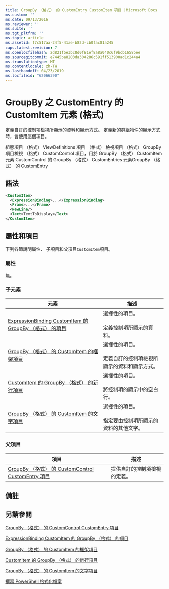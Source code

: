 ```yaml
---
title: GroupBy （格式） 的 CustomEntry CustomItem 項目 |Microsoft Docs
ms.custom: ''
ms.date: 09/13/2016
ms.reviewer: ''
ms.suite: ''
ms.tgt_pltfrm: ''
ms.topic: article
ms.assetid: f7c517aa-24f5-41ae-b82d-cb0fac81a245
caps.latest.revision: 7
ms.openlocfilehash: 2d821f5e3bc8d0f81ef8a8a040c6f9bcb1658bee
ms.sourcegitcommit: e7445ba8203da304286c591ff513900ad1c244a4
ms.translationtype: MT
ms.contentlocale: zh-TW
ms.lasthandoff: 04/23/2019
ms.locfileid: "62066390"
---
```

# <a name="customitem-element-for-customentry-for-groupby-format"></a>GroupBy 之 CustomEntry 的 CustomItem 元素 (格式)

定義自訂的控制項檢視所顯示的資料和顯示方式。 定義新的群組物件的顯示方式時，會使用這個項目。

組態項目 （格式） ViewDefinitions 項目 （格式） 檢視項目 （格式） GroupBy 項目檢視 （格式） CustomControl 項目，用於 GroupBy （格式） CustomItem 元素 CustomControl 的 GroupBy （格式） CustomEntries 元素GroupBy （格式） 的 CustomEntry

## <a name="syntax"></a>語法

```xml
<CustomItem>
  <ExpressionBinding>...</ExpressionBinding>
  <Frame>...</Frame>
  <NewLine/>
  <Text>TextToDisplay</Text>
</CustomItem>
```

## <a name="attributes-and-elements"></a>屬性和項目

下列各節說明屬性、 子項目和父項目`CustomItem`項目。

### <a name="attributes"></a>屬性

無。

### <a name="child-elements"></a>子元素

|元素|描述|
|-------------|-----------------|
|[ExpressionBinding CustomItem 的 GroupBy （格式） 的項目](./expressionbinding-element-for-customitem-for-groupby-format.md)|選擇性的項目。<br /><br /> 定義控制項所顯示的資料。|
|[GroupBy （格式） 的 CustomItem 的框架項目](./frame-element-for-customitem-for-groupby-format.md)|選擇性的項目。<br /><br /> 定義自訂的控制項檢視所顯示的資料和顯示方式。|
|[CustomItem 的 GroupBy （格式） 的新行項目](./newline-element-for-customitem-for-groupby-format.md)|選擇性的項目。<br /><br /> 將控制項的顯示中的空白行。|
|[GroupBy （格式） 的 CustomItem 的文字項目](./text-element-for-customitem-for-groupby-format.md)|選擇性的項目。<br /><br /> 指定要由控制項所顯示的資料的其他文字。|

### <a name="parent-elements"></a>父項目

|項目|描述|
|-------------|-----------------|
|[GroupBy （格式） 的 CustomControl CustomEntry 項目](./customentry-element-for-customcontrol-for-groupby-format.md)|提供自訂的控制項檢視的定義。|

## <a name="remarks"></a>備註

## <a name="see-also"></a>另請參閱

[GroupBy （格式） 的 CustomControl CustomEntry 項目](./customentry-element-for-customcontrol-for-groupby-format.md)

[ExpressionBinding CustomItem 的 GroupBy （格式） 的項目](./expressionbinding-element-for-customitem-for-groupby-format.md)

[GroupBy （格式） 的 CustomItem 的框架項目](./frame-element-for-customitem-for-groupby-format.md)

[CustomItem 的 GroupBy （格式） 的新行項目](./newline-element-for-customitem-for-groupby-format.md)

[GroupBy （格式） 的 CustomItem 的文字項目](./text-element-for-customitem-for-groupby-format.md)

[撰寫 PowerShell 格式化檔案](./writing-a-powershell-formatting-file.md)
